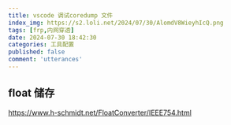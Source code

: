 ```yaml
---
title: vscode 调试coredump 文件
index_img: https://s2.loli.net/2024/07/30/AlomdV8WieyhIcQ.png
tags: [frp,内网穿透]
date: 2024-07-30 18:42:30
categories: 工具配置
published: false
comment: 'utterances'
---
```


## float 储存
https://www.h-schmidt.net/FloatConverter/IEEE754.html